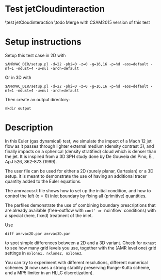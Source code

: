 # Test jetCloudinteraction

\test jetCloudinteraction
\todo Merge with CSAM2015 version of this test

# Setup instructions

Setup this test case in 2D with

    $AMRVAC_DIR/setup.pl -d=22 -phi=0 -z=0 -g=16,16 -p=hd -eos=default -nf=1 -ndust=4 -u=nul -arch=default

Or in 3D with

    $AMRVAC_DIR/setup.pl -d=22 -phi=0 -z=0 -g=16,16 -p=hd -eos=default -nf=1 -ndust=4 -u=nul -arch=default

Then create an output directory:

    mkdir output

# Description

In this Euler (gas dynamical) test, we simulate the impact of a Mach 12 jet flow
as it passes through lighter external medium (density contrast 3), and finally
impacts on a spherical (density stratified) cloud which is denser than the jet.
It is inspired from a 3D SPH study done by De Gouveia del Pino, E., ApJ 526,
862-873 (1999).

The user file can be used for either a 2D (purely planar, Cartesian) or a 3D
setup. It is meant to demonstrate the use of having an additional tracer
quantity added to the Euler equations.

The amrvacusr.t file shows how to set up the initial condition, and how to
control the left ($x=0$) inlet boundary by fixing all (primitive) quantities.

The parfiles demonstrate the use of combining boundary prescriptions that are
already available (free-outflow with `cont' or `noinflow' conditions) with a
special (here, fixed) treatment of the inlet.

Use

    diff amrvac2D.par amrvac3D.par

to spot simple differences between a 2D and a 3D variant. Check for `mxnest` to
see how many grid levels you use, together with the (AMR level one) grid
settings in `nxlone1, nxlone2, nxlone3`.

You can try to experiment with different resolutions, different numerical
schemes (it now uses a strong stability preserving Runge-Kutta scheme, and a MP5
limiter in an HLLC discretization).


